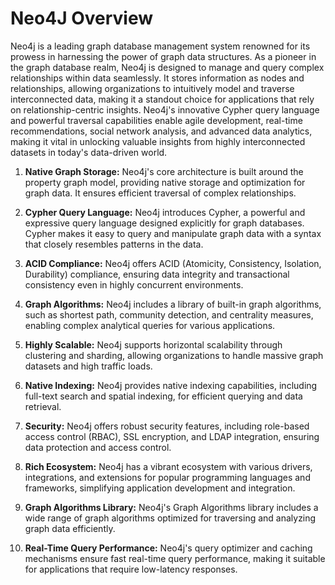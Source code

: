 # Neo4J Overview

Neo4j is a leading graph database management system renowned for its prowess in harnessing the power of graph data structures. As a pioneer in the graph database realm, Neo4j is designed to manage and query complex relationships within data seamlessly. It stores information as nodes and relationships, allowing organizations to intuitively model and traverse interconnected data, making it a standout choice for applications that rely on relationship-centric insights. Neo4j's innovative Cypher query language and powerful traversal capabilities enable agile development, real-time recommendations, social network analysis, and advanced data analytics, making it vital in unlocking valuable insights from highly interconnected datasets in today's data-driven world.


1. **Native Graph Storage:** Neo4j's core architecture is built around the property graph model, providing native storage and optimization for graph data. It ensures efficient traversal of complex relationships.

2. **Cypher Query Language:** Neo4j introduces Cypher, a powerful and expressive query language designed explicitly for graph databases. Cypher makes it easy to query and manipulate graph data with a syntax that closely resembles patterns in the data.

3. **ACID Compliance:** Neo4j offers ACID (Atomicity, Consistency, Isolation, Durability) compliance, ensuring data integrity and transactional consistency even in highly concurrent environments.

4. **Graph Algorithms:** Neo4j includes a library of built-in graph algorithms, such as shortest path, community detection, and centrality measures, enabling complex analytical queries for various applications.

5. **Highly Scalable:** Neo4j supports horizontal scalability through clustering and sharding, allowing organizations to handle massive graph datasets and high traffic loads.

6. **Native Indexing:** Neo4j provides native indexing capabilities, including full-text search and spatial indexing, for efficient querying and data retrieval.

7. **Security:** Neo4j offers robust security features, including role-based access control (RBAC), SSL encryption, and LDAP integration, ensuring data protection and access control.

8. **Rich Ecosystem:** Neo4j has a vibrant ecosystem with various drivers, integrations, and extensions for popular programming languages and frameworks, simplifying application development and integration.

9. **Graph Algorithms Library:** Neo4j's Graph Algorithms library includes a wide range of graph algorithms optimized for traversing and analyzing graph data efficiently.

10. **Real-Time Query Performance:** Neo4j's query optimizer and caching mechanisms ensure fast real-time query performance, making it suitable for applications that require low-latency responses.

